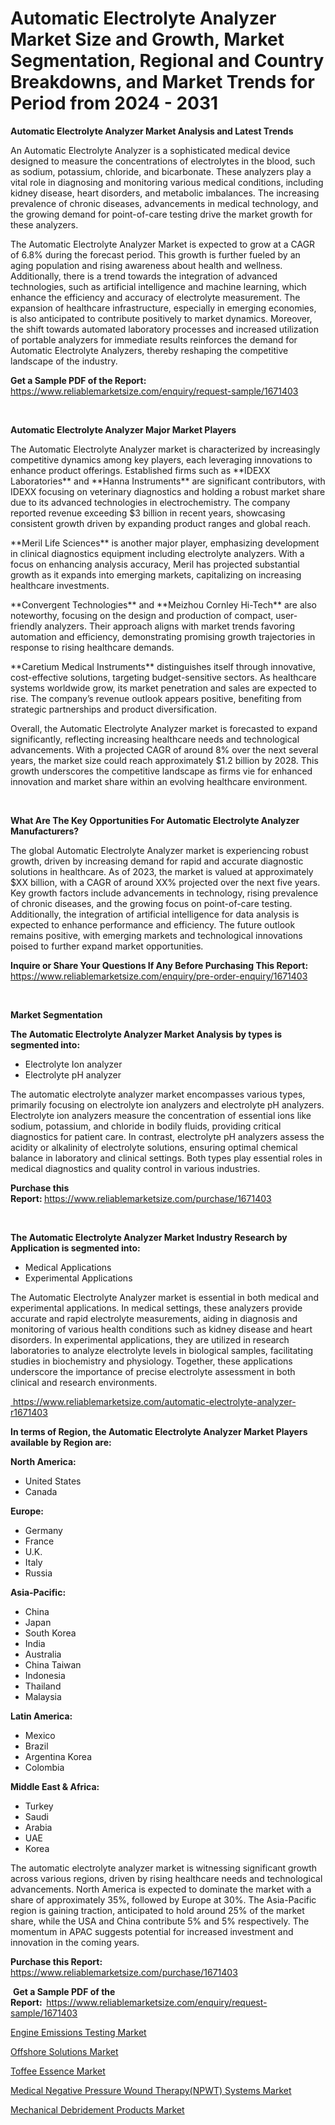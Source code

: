 <p><h1>Automatic Electrolyte Analyzer Market Size and Growth, Market Segmentation, Regional and Country Breakdowns, and Market Trends for Period from 2024 -  2031</h1></p><p><strong>Automatic Electrolyte Analyzer Market Analysis and Latest Trends</strong></p>
<p><p>An Automatic Electrolyte Analyzer is a sophisticated medical device designed to measure the concentrations of electrolytes in the blood, such as sodium, potassium, chloride, and bicarbonate. These analyzers play a vital role in diagnosing and monitoring various medical conditions, including kidney disease, heart disorders, and metabolic imbalances. The increasing prevalence of chronic diseases, advancements in medical technology, and the growing demand for point-of-care testing drive the market growth for these analyzers.</p><p>The Automatic Electrolyte Analyzer Market is expected to grow at a CAGR of 6.8% during the forecast period. This growth is further fueled by an aging population and rising awareness about health and wellness. Additionally, there is a trend towards the integration of advanced technologies, such as artificial intelligence and machine learning, which enhance the efficiency and accuracy of electrolyte measurement. The expansion of healthcare infrastructure, especially in emerging economies, is also anticipated to contribute positively to market dynamics. Moreover, the shift towards automated laboratory processes and increased utilization of portable analyzers for immediate results reinforces the demand for Automatic Electrolyte Analyzers, thereby reshaping the competitive landscape of the industry.</p></p>
<p><strong>Get a Sample PDF of the Report:&nbsp;</strong> <a href="https://www.reliablemarketsize.com/enquiry/request-sample/1671403?utm_campaign=1103&utm_medium=2&utm_source=Github&utm_content=ia&utm_term=10102024&utm_id=automatic-electrolyte-analyzer">https://www.reliablemarketsize.com/enquiry/request-sample/1671403</a></p>
<p>&nbsp;</p>
<p><strong>Automatic Electrolyte Analyzer Major Market Players</strong></p>
<p><p>The Automatic Electrolyte Analyzer market is characterized by increasingly competitive dynamics among key players, each leveraging innovations to enhance product offerings. Established firms such as **IDEXX Laboratories** and **Hanna Instruments** are significant contributors, with IDEXX focusing on veterinary diagnostics and holding a robust market share due to its advanced technologies in electrochemistry. The company reported revenue exceeding $3 billion in recent years, showcasing consistent growth driven by expanding product ranges and global reach.</p><p>**Meril Life Sciences** is another major player, emphasizing development in clinical diagnostics equipment including electrolyte analyzers. With a focus on enhancing analysis accuracy, Meril has projected substantial growth as it expands into emerging markets, capitalizing on increasing healthcare investments.</p><p>**Convergent Technologies** and **Meizhou Cornley Hi-Tech** are also noteworthy, focusing on the design and production of compact, user-friendly analyzers. Their approach aligns with market trends favoring automation and efficiency, demonstrating promising growth trajectories in response to rising healthcare demands.</p><p>**Caretium Medical Instruments** distinguishes itself through innovative, cost-effective solutions, targeting budget-sensitive sectors. As healthcare systems worldwide grow, its market penetration and sales are expected to rise. The company’s revenue outlook appears positive, benefiting from strategic partnerships and product diversification.</p><p>Overall, the Automatic Electrolyte Analyzer market is forecasted to expand significantly, reflecting increasing healthcare needs and technological advancements. With a projected CAGR of around 8% over the next several years, the market size could reach approximately $1.2 billion by 2028. This growth underscores the competitive landscape as firms vie for enhanced innovation and market share within an evolving healthcare environment.</p></p>
<p>&nbsp;</p>
<p><strong>What Are The Key Opportunities For Automatic Electrolyte Analyzer Manufacturers?</strong></p>
<p><p>The global Automatic Electrolyte Analyzer market is experiencing robust growth, driven by increasing demand for rapid and accurate diagnostic solutions in healthcare. As of 2023, the market is valued at approximately $XX billion, with a CAGR of around XX% projected over the next five years. Key growth factors include advancements in technology, rising prevalence of chronic diseases, and the growing focus on point-of-care testing. Additionally, the integration of artificial intelligence for data analysis is expected to enhance performance and efficiency. The future outlook remains positive, with emerging markets and technological innovations poised to further expand market opportunities.</p></p>
<p><strong>Inquire or Share Your Questions If Any Before Purchasing This Report:</strong> <a href="https://www.reliablemarketsize.com/enquiry/pre-order-enquiry/1671403?utm_campaign=1103&utm_medium=2&utm_source=Github&utm_content=ia&utm_term=10102024&utm_id=automatic-electrolyte-analyzer">https://www.reliablemarketsize.com/enquiry/pre-order-enquiry/1671403</a></p>
<p>&nbsp;</p>
<p><strong>Market Segmentation</strong></p>
<p><strong>The Automatic Electrolyte Analyzer Market Analysis by types is segmented into:</strong></p>
<p><ul><li>Electrolyte Ion analyzer</li><li>Electrolyte pH analyzer</li></ul></p>
<p><p>The automatic electrolyte analyzer market encompasses various types, primarily focusing on electrolyte ion analyzers and electrolyte pH analyzers. Electrolyte ion analyzers measure the concentration of essential ions like sodium, potassium, and chloride in bodily fluids, providing critical diagnostics for patient care. In contrast, electrolyte pH analyzers assess the acidity or alkalinity of electrolyte solutions, ensuring optimal chemical balance in laboratory and clinical settings. Both types play essential roles in medical diagnostics and quality control in various industries.</p></p>
<p><strong>Purchase this Report:&nbsp;</strong><a href="https://www.reliablemarketsize.com/purchase/1671403?utm_campaign=1103&utm_medium=2&utm_source=Github&utm_content=ia&utm_term=10102024&utm_id=automatic-electrolyte-analyzer">https://www.reliablemarketsize.com/purchase/1671403</a></p>
<p>&nbsp;</p>
<p><strong>The Automatic Electrolyte Analyzer Market Industry Research by Application is segmented into:</strong></p>
<p><ul><li>Medical Applications</li><li>Experimental Applications</li></ul></p>
<p><p>The Automatic Electrolyte Analyzer market is essential in both medical and experimental applications. In medical settings, these analyzers provide accurate and rapid electrolyte measurements, aiding in diagnosis and monitoring of various health conditions such as kidney disease and heart disorders. In experimental applications, they are utilized in research laboratories to analyze electrolyte levels in biological samples, facilitating studies in biochemistry and physiology. Together, these applications underscore the importance of precise electrolyte assessment in both clinical and research environments.</p></p>
<p><a href="https://www.reliablemarketsize.com/automatic-electrolyte-analyzer-r1671403?utm_campaign=1103&utm_medium=2&utm_source=Github&utm_content=ia&utm_term=10102024&utm_id=automatic-electrolyte-analyzer">&nbsp;https://www.reliablemarketsize.com/automatic-electrolyte-analyzer-r1671403</a></p>
<p><strong>In terms of Region, the Automatic Electrolyte Analyzer Market Players available by Region are:</strong></p>
<p>
    <p> <strong> North America: </strong>
        <ul>
            <li>United States</li>
            <li>Canada</li>
        </ul>
        </p> 
    <p> <strong> Europe: </strong>
        <ul>
            <li>Germany</li>
            <li>France</li>
            <li>U.K.</li>
            <li>Italy</li>
            <li>Russia</li>
        </ul>
        </p> 
    <p> <strong> Asia-Pacific: </strong>
        <ul>
            <li>China</li>
            <li>Japan</li>
            <li>South Korea</li>
            <li>India</li>
            <li>Australia</li>
            <li>China Taiwan</li>
            <li>Indonesia</li>
            <li>Thailand</li>
            <li>Malaysia</li>
        </ul>
        </p> 
    <p> <strong> Latin America: </strong>
        <ul>
            <li>Mexico</li>
            <li>Brazil</li>
            <li>Argentina Korea</li>
            <li>Colombia</li>
        </ul>
        </p> 
    <p> <strong> Middle East & Africa: </strong>
        <ul>
            <li>Turkey</li>
            <li>Saudi</li>
            <li>Arabia</li>
            <li>UAE</li>
            <li>Korea</li>
        </ul>
    </p>
    </p>
<p><p>The automatic electrolyte analyzer market is witnessing significant growth across various regions, driven by rising healthcare needs and technological advancements. North America is expected to dominate the market with a share of approximately 35%, followed by Europe at 30%. The Asia-Pacific region is gaining traction, anticipated to hold around 25% of the market share, while the USA and China contribute 5% and 5% respectively. The momentum in APAC suggests potential for increased investment and innovation in the coming years.</p></p>
<p><strong>Purchase this Report: </strong><a href="https://www.reliablemarketsize.com/purchase/1671403?utm_campaign=1103&utm_medium=2&utm_source=Github&utm_content=ia&utm_term=10102024&utm_id=automatic-electrolyte-analyzer">https://www.reliablemarketsize.com/purchase/1671403</a></p>
<p>&nbsp;<strong>Get a Sample PDF of the Report:&nbsp;&nbsp;</strong><a href="https://www.reliablemarketsize.com/enquiry/request-sample/1671403?utm_campaign=1103&utm_medium=2&utm_source=Github&utm_content=ia&utm_term=10102024&utm_id=automatic-electrolyte-analyzer">https://www.reliablemarketsize.com/enquiry/request-sample/1671403</a></p>
<p><strong></strong></p>
<p><p><a href="https://www.linkedin.com/pulse/engine-emissions-testing-sector-surge-137-growth-roadmap-2031-hk5ne?utm_campaign=1103&utm_medium=2&utm_source=Github&utm_content=ia&utm_term=10102024&utm_id=automatic-electrolyte-analyzer">Engine Emissions Testing Market</a></p><p><a href="https://www.linkedin.com/pulse/global-offshore-solutions-market-pulse-trends-growth-analysis-y5dne?utm_campaign=1103&utm_medium=2&utm_source=Github&utm_content=ia&utm_term=10102024&utm_id=automatic-electrolyte-analyzer">Offshore Solutions Market</a></p><p><a href="https://issuu.com/reportprime-2/docs/toffee-essence-market-size-2030.ppt_5e3099a24a2011?utm_campaign=1103&utm_medium=2&utm_source=Github&utm_content=ia&utm_term=10102024&utm_id=automatic-electrolyte-analyzer">Toffee Essence Market</a></p><p><a href="https://github.com/danyelltzmol/Market-Research-Report-List-1/blob/main/medical-negative-pressure-wound-therapynpwt-systems-market.md?utm_campaign=1103&utm_medium=2&utm_source=Github&utm_content=ia&utm_term=10102024&utm_id=automatic-electrolyte-analyzer">Medical Negative Pressure Wound Therapy(NPWT) Systems Market</a></p><p><a href="https://github.com/buzzeoihwerleex/Market-Research-Report-List-1/blob/main/mechanical-debridement-products-market.md?utm_campaign=1103&utm_medium=2&utm_source=Github&utm_content=ia&utm_term=10102024&utm_id=automatic-electrolyte-analyzer">Mechanical Debridement Products Market</a></p></p>